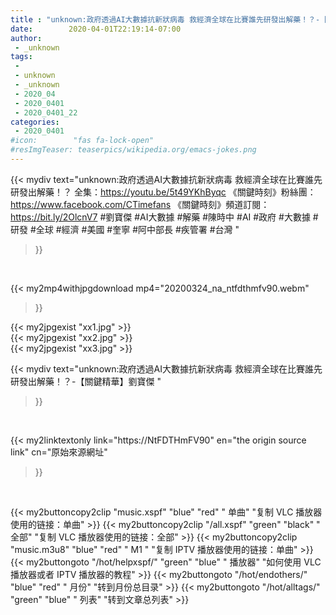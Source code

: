 ```yaml
---
title : "unknown:政府透過AI大數據抗新狀病毒 救經濟全球在比賽誰先研發出解藥！？-【關鍵精華】劉寶傑 "
date:        2020-04-01T22:19:14-07:00
author:
 - _unknown
tags:
 - 
 - unknown
 - _unknown
 - 2020_04
 - 2020_0401
 - 2020_0401_22
categories:
 - 2020_0401
#icon:        "fas fa-lock-open"
#resImgTeaser: teaserpics/wikipedia.org/emacs-jokes.png
---
```







{{< mydiv text="unknown:政府透過AI大數據抗新狀病毒 救經濟全球在比賽誰先研發出解藥！？ 全集：https://youtu.be/5t49YKhByqc  《關鍵時刻》粉絲團：https://www.facebook.com/CTimefans 《關鍵時刻》頻道訂閱：https://bit.ly/2OlcnV7  #劉寶傑 #AI大數據 #解藥 #陳時中 #AI #政府 #大數據 #研發 #全球 #經濟 #美國 #奎寧 #阿中部長 #疾管署 #台灣 "
>}}
<br>


{{< my2mp4withjpgdownload mp4="20200324_na_ntfdthmfv90.webm"
>}}

{{< my2jpgexist "xx1.jpg" >}}<br>
{{< my2jpgexist "xx2.jpg" >}}<br>
{{< my2jpgexist "xx3.jpg" >}}<br>



{{< mydiv text="unknown:政府透過AI大數據抗新狀病毒 救經濟全球在比賽誰先研發出解藥！？-【關鍵精華】劉寶傑 "
>}}
<br>

{{< my2linktextonly link="https://NtFDTHmFV90"
en="the origin source link" cn="原始來源網址"
>}}


<br>


{{< my2buttoncopy2clip "music.xspf"        "blue"   "red"    " 单曲"  "复制 VLC 播放器使用的链接：单曲" >}} {{< my2buttoncopy2clip "/all.xspf"         "green"  "black"  " 全部"  "复制 VLC 播放器使用的链接：全部" >}} {{< my2buttoncopy2clip "music.m3u8"        "blue"   "red"    " M1 "    "复制 IPTV 播放器使用的链接：单曲" >}} {{< my2buttongoto      "/hot/helpxspf/"    "green"  "blue"   " 播放器" "如何使用 VLC 播放器或者 IPTV 播放器的教程" >}} {{< my2buttongoto      "/hot/endothers/"   "blue"   "red"    " 月份"   "转到月份总目录" >}} {{< my2buttongoto      "/hot/alltags/"     "green"  "blue"   " 列表"   "转到文章总列表" >}} 
